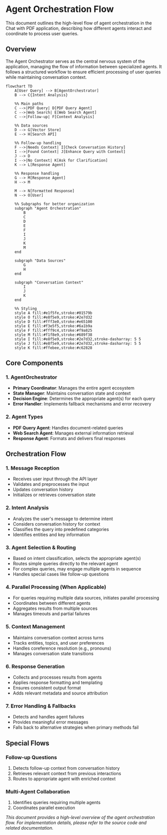 # Agent Orchestration Flow

This document outlines the high-level flow of agent orchestration in the Chat with PDF application, describing how different agents interact and coordinate to process user queries.

## Overview

The Agent Orchestrator serves as the central nervous system of the application, managing the flow of information between specialized agents. It follows a structured workflow to ensure efficient processing of user queries while maintaining conversation context.

```mermaid
flowchart TD
    A[User Query] --> B[AgentOrchestrator]
    B --> C{Intent Analysis}
    
    %% Main paths
    C -->|PDF Query| D[PDF Query Agent]
    C -->|Web Search| E[Web Search Agent]
    C -->|Follow-up| F[Context Analysis]
    
    %% Data sources
    D --> G[Vector Store]
    E --> H[Search API]
    
    %% Follow-up handling
    F -->|Needs Context| I[Check Conversation History]
    I -->|Found Context| J[Enhance Query with Context]
    J --> D
    I -->|No Context| K[Ask for Clarification]
    K --> L[Response Agent]
    
    %% Response handling
    G --> M[Response Agent]
    H --> M
    
    M --> N[Formatted Response]
    N --> O[User]
    
    %% Subgraphs for better organization
    subgraph "Agent Orchestration"
        B
        C
        D
        E
        F
        I
        J
        K
        M
    end
    
    subgraph "Data Sources"
        G
        H
    end
    
    subgraph "Conversation Context"
        I
        J
        K
    end
    
    %% Styling
    style A fill:#e1f5fe,stroke:#01579b
    style O fill:#e8f5e9,stroke:#2e7d32
    style D fill:#fff3e0,stroke:#e65100
    style E fill:#f3e5f5,stroke:#6a1b9a
    style F fill:#fff9c4,stroke:#f9a825
    style M fill:#f1f8e9,stroke:#689f38
    style I fill:#e8f5e9,stroke:#2e7d32,stroke-dasharray: 5 5
    style J fill:#e8f5e9,stroke:#2e7d32,stroke-dasharray: 5 5
    style K fill:#ffebee,stroke:#c62828
```

## Core Components

### 1. AgentOrchestrator
- **Primary Coordinator**: Manages the entire agent ecosystem
- **State Manager**: Maintains conversation state and context
- **Decision Engine**: Determines the appropriate agent(s) for each query
- **Error Handler**: Implements fallback mechanisms and error recovery

### 2. Agent Types
- **PDF Query Agent**: Handles document-related queries
- **Web Search Agent**: Manages external information retrieval
- **Response Agent**: Formats and delivers final responses

## Orchestration Flow

### 1. Message Reception
- Receives user input through the API layer
- Validates and preprocesses the input
- Updates conversation history
- Initializes or retrieves conversation state

### 2. Intent Analysis
- Analyzes the user's message to determine intent
- Considers conversation history for context
- Classifies the query into predefined categories
- Identifies entities and key information

### 3. Agent Selection & Routing
- Based on intent classification, selects the appropriate agent(s)
- Routes simple queries directly to the relevant agent
- For complex queries, may engage multiple agents in sequence
- Handles special cases like follow-up questions

### 4. Parallel Processing (When Applicable)
- For queries requiring multiple data sources, initiates parallel processing
- Coordinates between different agents
- Aggregates results from multiple sources
- Manages timeouts and partial failures

### 5. Context Management
- Maintains conversation context across turns
- Tracks entities, topics, and user preferences
- Handles coreference resolution (e.g., pronouns)
- Manages conversation state transitions

### 6. Response Generation
- Collects and processes results from agents
- Applies response formatting and templating
- Ensures consistent output format
- Adds relevant metadata and source attribution

### 7. Error Handling & Fallbacks
- Detects and handles agent failures
- Provides meaningful error messages
- Falls back to alternative strategies when primary methods fail

## Special Flows

### Follow-up Questions
1. Detects follow-up context from conversation history
2. Retrieves relevant context from previous interactions
3. Routes to appropriate agent with enriched context

### Multi-Agent Collaboration
1. Identifies queries requiring multiple agents
2. Coordinates parallel execution


*This document provides a high-level overview of the agent orchestration flow. For implementation details, please refer to the source code and related documentation.*
